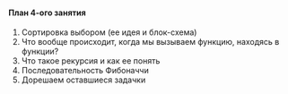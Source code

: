 #### План 4-ого занятия

1. Сортировка выбором (ее идея и блок-схема)
2. Что вообще происходит, когда мы вызываем функцию, находясь в функции?
3. Что такое рекурсия и как ее понять 
4. Последовательность Фибоначчи
5. Дорешаем оставшиеся задачки
